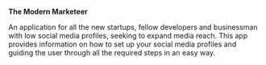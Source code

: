 <b>The Modern Marketeer</b> 
<p>
An application for all the new startups, fellow developers and businessman with low social media profiles, seeking to expand media reach.
This app provides information on how to set up your social media profiles and guiding the user through all the required steps in an easy way.</p>
